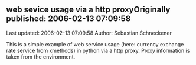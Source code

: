 ## web sevice usage via a http proxyOriginally published: 2006-02-13 07:09:58 
Last updated: 2006-02-13 07:09:58 
Author: Sebastian Schneckener 
 
This is a simple example of web service usage (here: currency exchange rate service from xmethods) in python via a http proxy. Proxy information is taken from the environment.